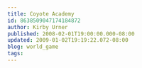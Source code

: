 ```yaml
---
title: Coyote Academy
id: 8638509047174184872
author: Kirby Urner
published: 2008-02-01T19:00:00.000-08:00
updated: 2009-01-02T19:19:22.072-08:00
blog: world_game
tags: 
---
```


